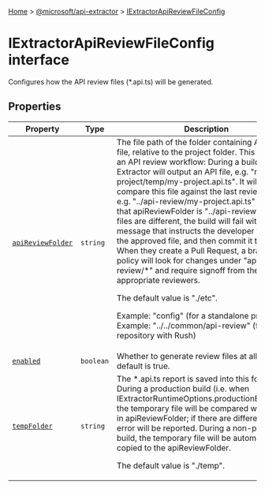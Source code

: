 [Home](./index) &gt; [@microsoft/api-extractor](./api-extractor.md) &gt; [IExtractorApiReviewFileConfig](./api-extractor.iextractorapireviewfileconfig.md)

# IExtractorApiReviewFileConfig interface

Configures how the API review files (\*.api.ts) will be generated.

## Properties

|  Property | Type | Description |
|  --- | --- | --- |
|  [`apiReviewFolder`](./api-extractor.iextractorapireviewfileconfig.apireviewfolder.md) | `string` | The file path of the folder containing API review file, relative to the project folder. This is part of an API review workflow: During a build, the API Extractor will output an API file, e.g. "my-project/temp/my-project.api.ts". It will then compare this file against the last reviewed file, e.g. "../api-review/my-project.api.ts" (assuming that apiReviewFolder is "../api-review"). If the files are different, the build will fail with an error message that instructs the developer to update the approved file, and then commit it to Git. When they create a Pull Request, a branch policy will look for changes under "api-review/\*" and require signoff from the appropriate reviewers.<p/><!-- -->The default value is "./etc".<p/><!-- -->Example: "config" (for a standalone project) Example: "../../common/api-review" (for a Git repository with Rush) |
|  [`enabled`](./api-extractor.iextractorapireviewfileconfig.enabled.md) | `boolean` | Whether to generate review files at all. The default is true. |
|  [`tempFolder`](./api-extractor.iextractorapireviewfileconfig.tempfolder.md) | `string` | The \*.api.ts report is saved into this folder. During a production build (i.e. when IExtractorRuntimeOptions.productionBuild=true) the temporary file will be compared with the file in apiReviewFolder; if there are differences, and error will be reported. During a non-production build, the temporary file will be automatically copied to the apiReviewFolder.<p/><!-- -->The default value is "./temp". |

